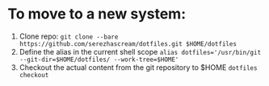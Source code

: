 # To move to a new system:
1. Clone repo:
`git clone --bare https://github.com/serezhascream/dotfiles.git $HOME/dotfiles`
2. Define the alias in the current shell scope
`alias dotfiles='/usr/bin/git --git-dir=$HOME/dotfiles/ --work-tree=$HOME'`
3. Checkout the actual content from the git repository to $HOME
`dotfiles checkout`
